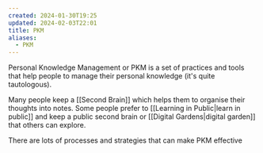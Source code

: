 ```yaml
---
created: 2024-01-30T19:25
updated: 2024-02-03T22:01
title: PKM
aliases:
  - PKM
---
```

Personal Knowledge Management or PKM is a set of practices and tools that help people to manage their personal knowledge (it's quite tautologous). 

Many people keep a [[Second Brain]] which helps them to organise their thoughts into notes. Some people prefer to [[Learning in Public|learn in public]] and keep a public second brain or [[Digital Gardens|digital garden]] that others can explore. 

There are lots of processes and strategies that can make PKM effective